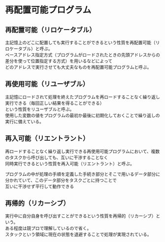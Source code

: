 # 再配置可能プログラム

## 再配置可能（リロケータブル）

主記憶上のどこに配置しても実行することができるという性質を再配置可能（リロケータブル）と呼ぶ。  
ベースアドレス指定方式（プログラムがロードされたときの先頭アドレスからの差分を使って位置指定する方式）を用いるなどによって  
どのアドレスで実行させても大丈夫なものを再配置可能プログラムと呼ぶ。  

## 再使用可能（リユーザブル）

主記憶にロードされて処理を終えたプログラムを再ロードすることなく繰り返し実行できる（毎回正しい結果を得ることができる）  
という性質をリユーザブルと呼ぶ。  
使用した変数の値をプログラムの最初か最後に初期化しておくことで繰り返しの実行に備えている。  

## 再入可能（リエントラント）

再ロードすることなく繰り返し実行できる再使用可能プログラムにおいて、複数のタスクから呼び出しても、互いに干渉することなく  
同時実行できるという性質を再入可能（リエントラント）と呼ぶ。  

プログラムの中が処理の手順を定義した手続き部分とそこで用いるデータ部分に分かれていて、このデータ部分をタスクごとに持つことで  
互いに干渉せず平行して動作できる

## 再帰的（リカーシブ）

実行中に自分自身を呼び出すことができるという性質を再帰的（リカーシブ）という。  
ある程度は競プロで理解しているので省く。  
スタックという領域に現在の状態を退避することで処理が実現されている。
